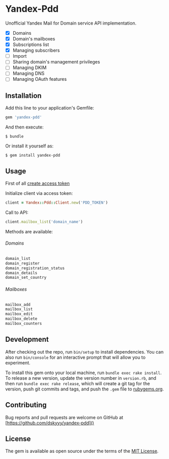 # Yandex-Pdd

Unofficial Yandex Mail for Domain service API implementation.

- [x] Domains
- [x] Domain's mailboxes
- [x] Subscriptions list
- [x] Managing subscribers
- [ ] Import
- [ ] Sharing domain's management privileges
- [ ] Managing DKIM
- [ ] Managing DNS
- [ ] Managing OAuth features

## Installation

Add this line to your application's Gemfile:

```ruby
gem 'yandex-pdd'
```

And then execute:

    $ bundle

Or install it yourself as:

    $ gem install yandex-pdd

## Usage

First of all [create access token](https://pddimp.yandex.ru/api2/registrar/get_token)

Initialize client via access token:
```ruby
client = Yandex::Pdd::Client.new('PDD_TOKEN')
```

Call to API:
```ruby
client.mailbox_list('domain_name')
```

Methods are available:
###### Domains
```ruby
domain_list
domain_register
domain_registration_status
domain_details
domain_set_country
```

###### Mailboxes
```ruby
mailbox_add
mailbox_list
mailbox_edit
mailbox_delete
mailbox_counters
```
## Development

After checking out the repo, run `bin/setup` to install dependencies. You can also run `bin/console` for an interactive prompt that will allow you to experiment.

To install this gem onto your local machine, run `bundle exec rake install`. To release a new version, update the version number in `version.rb`, and then run `bundle exec rake release`, which will create a git tag for the version, push git commits and tags, and push the `.gem` file to [rubygems.org](https://rubygems.org).

## Contributing

Bug reports and pull requests are welcome on GitHub at [https://github.com/dskyyy/yandex-pdd]()


## License

The gem is available as open source under the terms of the [MIT License](http://opensource.org/licenses/MIT).

